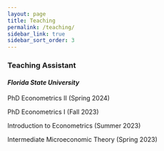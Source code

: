 ```yaml
---
layout: page
title: Teaching
permalink: /teaching/
sidebar_link: true
sidebar_sort_order: 3
---
```


### Teaching Assistant

#### *Florida State University*

PhD Econometrics II (Spring 2024)

PhD Econometrics I (Fall 2023)

Introduction to Econometrics (Summer 2023)

Intermediate Microeconomic Theory (Spring 2023)

